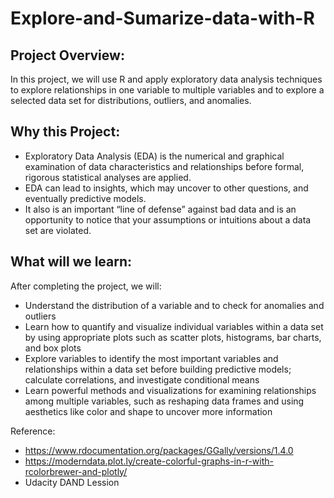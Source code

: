 # Explore-and-Sumarize-data-with-R

## Project Overview:

In this project, we will use R and apply exploratory data analysis techniques to explore relationships in one variable to 
multiple variables and to explore a selected data set for distributions, outliers, and anomalies.

## Why this Project:

* Exploratory Data Analysis (EDA) is the numerical and graphical examination of data characteristics and relationships before formal, 
  rigorous statistical analyses are applied.
* EDA can lead to insights, which may uncover to other questions, and eventually predictive models. 
* It also is an important “line of defense” against bad data and is an opportunity  to notice that your assumptions or intuitions about 
a data set are violated.

## What will we learn:

After completing the project, we will:
* Understand the distribution of a variable and to check for anomalies and outliers
* Learn how to quantify and visualize individual variables within a data set by using appropriate plots such as scatter plots, histograms, 
  bar charts, and box plots
* Explore variables to identify the most important variables and relationships within a data set before building predictive models; 
  calculate correlations, and investigate conditional means
* Learn powerful methods and visualizations for examining relationships among multiple variables, such as reshaping data frames and using 
  aesthetics like color and shape to uncover more information

Reference:

* https://www.rdocumentation.org/packages/GGally/versions/1.4.0
* https://moderndata.plot.ly/create-colorful-graphs-in-r-with-rcolorbrewer-and-plotly/
* Udacity DAND Lession  

